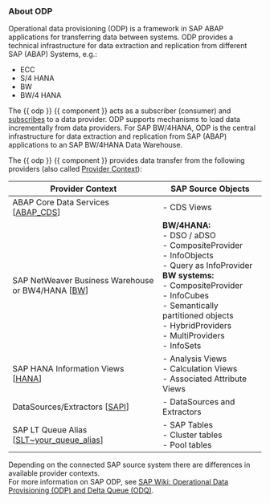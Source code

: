 

### About ODP
Operational data provisioning (ODP) is a framework in SAP ABAP applications for transferring data between systems.
ODP provides a technical infrastructure for data extraction and replication from different SAP (ABAP) Systems, e.g.:
- ECC
- S/4 HANA
- BW 
- BW/4 HANA

The {{ odp }} {{ component }} acts as a subscriber (consumer) and [subscribes](subscriptions.md) to a data provider. 
ODP supports mechanisms to load data incrementally from data providers.
For SAP BW/4HANA, ODP is the central infrastructure for data extraction and replication from SAP (ABAP) applications to an SAP BW/4HANA Data Warehouse. 

The {{ odp }} {{ component }} provides data transfer from the following providers (also called [Provider Context](provider-context.md)): 
 
Provider Context | SAP Source Objects |
------------ |------------ |
ABAP Core Data Services [[ABAP_CDS](provider-context.md/#abap-cds-views)]|- CDS Views |
SAP NetWeaver Business Warehouse or BW4/HANA [[BW](provider-context.md/#bw-infoproviders)] |**BW/4HANA:**<br> - DSO / aDSO<br> - CompositeProvider<br> - InfoObjects <br> - Query as InfoProvider<br> **BW systems:**<br> - CompositeProvider<br> - InfoCubes<br> - Semantically partitioned objects<br> - HybridProviders<br> - MultiProviders<br> - InfoSets |
SAP HANA Information Views [[HANA](provider-context.md/#hana-views)] | - Analysis Views<br> - Calculation Views<br> - Associated Attribute Views |
DataSources/Extractors [[SAPI](provider-context.md/#extractors)] | - DataSources and Extractors |
SAP LT Queue Alias [[SLT~your_queue_alias](provider-context.md/#slt-server)] | - SAP Tables<br> - Cluster tables<br> - Pool tables |


Depending on the connected SAP source system there are differences in available provider contexts.<br>
For more information on SAP ODP, see [SAP Wiki: Operational Data Provisioning (ODP) and Delta Queue (ODQ)](https://wiki.scn.sap.com/wiki/pages/viewpage.action?pageId=449284646).
 